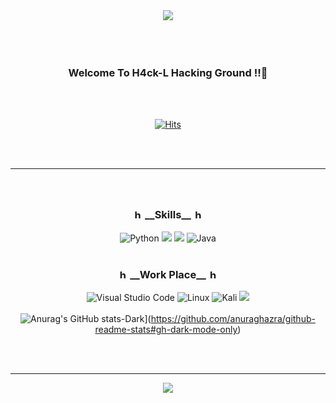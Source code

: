 <div align="center">
 <img src="https://capsule-render.vercel.app/api?type=wave&color=B7F0B1&height=300"/>
<br>
<br>
</br>
</br>
<h3 align="center">
 Welcome To H4ck-L Hacking Ground !!👋
</h3>
<br>
</br>
 
  [![Hits](https://hits.seeyoufarm.com/api/count/incr/badge.svg?url=https%3A%2F%2Fgithub.com%2FH4CK-L&count_bg=%2379C83D&title_bg=%23555555&icon=keybase.svg&icon_color=%23E7E7E7&title=hits&edge_flat=false)](https://github.com/H4CK-L)
  
 <br>
</br>

 ---
<h3 align="center">
 <br>
</br>
 <img src="https://cdn.simpleicons.org/hackaday/000/fff" alt=hackaday width=15>
 __Skills__
 <img src="https://cdn.simpleicons.org/hackaday/000/fff" alt=hackaday width=15>
</h3>

 ![Python](https://img.shields.io/badge/python-3670A0?style=for-the-badge&logo=python&logoColor=ffdd54)
 <img src="https://img.shields.io/badge/c-F2CB61?style=for-the-badge&logo=c&logoColor=white">
 <img src="https://img.shields.io/badge/assembly-8C8C8C?style=for-the-badge&logo=assemblyscript&logoColor=white">
 ![Java](https://img.shields.io/badge/java-%23ED8B00.svg?style=for-the-badge&logo=openjdk&logoColor=white)
 <br>
 </br>
 <h3 align="center">
 <img src="https://cdn.simpleicons.org/hackaday/000/fff" alt=hackaday width=15>
 __Work Place__
 <img src="https://cdn.simpleicons.org/hackaday/000/fff" alt=hackaday width=15>
 </h3>
 
 ![Visual Studio Code](https://img.shields.io/badge/Visual%20Studio%20Code-0078d7.svg?style=for-the-badge&logo=visual-studio-code&logoColor=white)
 ![Linux](https://img.shields.io/badge/Linux-FCC624?style=for-the-badge&logo=linux&logoColor=black)
 ![Kali](https://img.shields.io/badge/Kali-268BEE?style=for-the-badge&logo=kalilinux&logoColor=white)
 <img src="https://img.shields.io/badge/assembly-8C8C8C?style=for-the-badge&logo=assemblyscript&logoColor=white">
 <br>
 </br>
 ![Anurag's GitHub stats-Dark](https://github-readme-stats.vercel.app/api?username=H4CK-L&show_icons=true&theme=dark#gh-dark-mode-only)](https://github.com/anuraghazra/github-readme-stats#gh-dark-mode-only)
 
 <br>
 </br>
 
 ---
<img src="https://capsule-render.vercel.app/api?type=wave&color=86E57F&height=300&section=footer"/>

</div>

